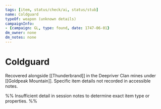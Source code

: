 ```yaml
---
tags: [item, status/check/ai, status/stub]
name: Coldguard
typeOf: weapon (unknown details)
campaignInfo:
- {campaign: GL, type: found, date: 1747-06-01}
dm_owner: none
dm_notes: none
---
```

# Coldguard

Recovered alongside [[Thunderbrand]] in the Deepriver Clan mines under [[Goldpeak Mountain]]. Specific item details not recorded in accessible notes.

%% Insufficient detail in session notes to determine exact item type or properties. %%
